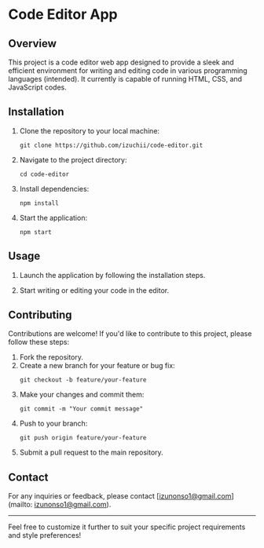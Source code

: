 # Code Editor App

## Overview
This project is a code editor web app designed to provide a sleek and efficient environment for writing and editing code in various programming languages (intended). It currently is capable of running HTML, CSS, and JavaScript codes. <!--It offers features such as syntax highlighting, auto-indentation, code completion, and more, to enhance the coding experience.-->

<!--## Features
- **Syntax Highlighting**: Supports syntax highlighting for a wide range of programming languages to improve code readability.
- **Auto-Indentation**: Automatically indents code blocks for better organization and structure.
- **Code Completion**: Provides intelligent code completion suggestions to speed up coding and reduce errors.
- **Customization**: Allows users to customize the editor's appearance and functionality according to their preferences.
- **Multiple Language Support**: Supports multiple programming languages, making it versatile for different projects.
- **File Management**: Enables users to manage and organize their code files efficiently within the app.
- **Themes**: Offers a variety of themes to choose from, catering to different aesthetic preferences.
-->
## Installation
1. Clone the repository to your local machine:
   ```
   git clone https://github.com/izuchii/code-editor.git
   ```
2. Navigate to the project directory:
   ```
   cd code-editor
   ```
3. Install dependencies:
   ```
   npm install
   ```
4. Start the application:
   ```
   npm start
   ```

## Usage
1. Launch the application by following the installation steps.
<!-- 2. Open or create a new code file.-->
2. Start writing or editing your code in the editor.
<!--4. Utilize the various features such as syntax highlighting and code completion to enhance your coding experience.
5. Save your work and manage your code files as needed.-->

## Contributing
Contributions are welcome! If you'd like to contribute to this project, please follow these steps:
1. Fork the repository.
2. Create a new branch for your feature or bug fix:
   ```
   git checkout -b feature/your-feature
   ```
3. Make your changes and commit them:
   ```
   git commit -m "Your commit message"
   ```
4. Push to your branch:
   ```
   git push origin feature/your-feature
   ```
5. Submit a pull request to the main repository.

<!--## License
This project is licensed under the MIT License - see the [LICENSE](LICENSE) file for details.-->

<!--## Acknowledgements
- [React](https://reactjs.org/) - JavaScript library for building user interfaces
- [CodeMirror](https://codemirror.net/) - In-browser code editor component
- [Node.js](https://nodejs.org/) - JavaScript runtime environment
- [Express](https://expressjs.com/) - Web application framework for Node.js-->

## Contact
For any inquiries or feedback, please contact [izunonso1@gmail.com](mailto: izunonso1@gmail.com).

---

Feel free to customize it further to suit your specific project requirements and style preferences!
